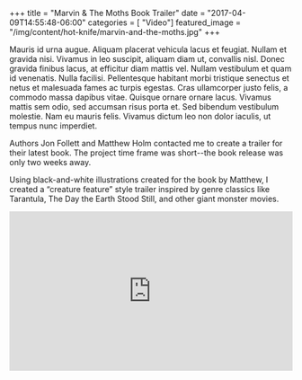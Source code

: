 +++
title = "Marvin & The Moths Book Trailer"
date = "2017-04-09T14:55:48-06:00"
categories = [ "Video"]
featured_image = "/img/content/hot-knife/marvin-and-the-moths.jpg"
+++

Mauris id urna augue. Aliquam placerat vehicula lacus et feugiat. Nullam et gravida nisi. Vivamus in leo suscipit, aliquam diam ut, convallis nisl. Donec gravida finibus lacus, at efficitur diam mattis vel. Nullam vestibulum et quam id venenatis. Nulla facilisi. Pellentesque habitant morbi tristique senectus et netus et malesuada fames ac turpis egestas. Cras ullamcorper justo felis, a commodo massa dapibus vitae. Quisque ornare ornare lacus. Vivamus mattis sem odio, sed accumsan risus porta et. Sed bibendum vestibulum molestie. Nam eu mauris felis. Vivamus dictum leo non dolor iaculis, ut tempus nunc imperdiet.<!--more-->

Authors Jon Follett and Matthew Holm contacted me to create a trailer for their latest book. The project time frame was short--the book release was only two weeks away. 

Using black-and-white illustrations created for the book by Matthew, I created a “creature feature” style trailer inspired by genre classics like Tarantula, The Day the Earth Stood Still, and other giant monster movies.

<div class="post-media">
    <style>.embed-container { position: relative; padding-bottom: 56.25%; height: 0; overflow: hidden; max-width: 100%; height: auto; } .embed-container iframe, .embed-container object, .embed-container embed { position: absolute; top: 0; left: 0; width: 100%; height: 100%; }</style><div class='embed-container'><iframe src="https://player.vimeo.com/video/183347030" width="1280" height="720" frameborder="0" webkitallowfullscreen mozallowfullscreen allowfullscreen></iframe></div>
</div> 
